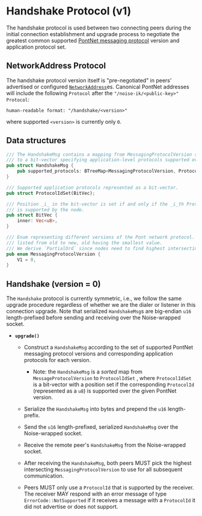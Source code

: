 # Handshake Protocol (v1)

The handshake protocol is used between two connecting peers during the initial connection establishment and upgrade process to negotiate the greatest common supported [PontNet messaging protocol](messaging-v1.md) version and application protocol set.

## NetworkAddress Protocol

The handshake protocol version itself is "pre-negotiated" in peers' advertised or configured [`NetworkAddress`](network-address.md)es. Canonical PontNet addresses will include the following `Protocol` after the `"/noise-ik/<public-key>"` `Protocol`:

```
human-readable format: "/handshake/<version>"
```

where supported `<version>` is currently only `0`.

## Data structures

```rust
/// The HandshakeMsg contains a mapping from MessagingProtocolVersion suppported by the node
/// to a bit-vector specifying application-level protocols supported over that version.
pub struct HandshakeMsg {
    pub supported_protocols: BTreeMap<MessagingProtocolVersion, ProtocolIdSet>,
}

/// Supported application protocols represented as a bit-vector.
pub struct ProtocolIdSet(BitVec);

/// Position _i_ in the bit-vector is set if and only if the _i_th ProtocolId variant
/// is supported by the node.
pub struct BitVec {
    inner: Vec<u8>,
}

/// Enum representing different versions of the Pont network protocol. These should be
/// listed from old to new, old having the smallest value.
/// We derive `PartialOrd` since nodes need to find highest intersecting protocol version.
pub enum MessagingProtocolVersion {
    V1 = 0,
}
```

## Handshake (version = 0)

The `Handshake` protocol is currently symmetric, i.e., we follow the same upgrade procedure regardless of whether we are the dialer or listener in this connection upgrade. Note that serialized `HandshakeMsg`s are big-endian `u16` length-prefixed before sending and receiving over the Noise-wrapped socket.

* **`upgrade()`**

  * Construct a `HandshakeMsg` according to the set of supported PontNet messaging protocol versions and corresponding application protocols for each version.

    * Note: the `HandshakeMsg` is a _sorted_ map from `MessageProtocolVersion` to `ProtocolIdSet` , where `ProtocolIdSet` is a bit-vector with a position set if the corresponding `ProtocolId` (represented as a `u8`) is supported over the given PontNet version.

  * Serialize the `HandshakeMsg` into bytes and prepend the `u16` length-prefix.
  * Send the `u16` length-prefixed, serialized `HandshakeMsg` over the Noise-wrapped socket.
  * Receive the remote peer's `HandshakeMsg` from the Noise-wrapped socket.
  * After receiving the `HandshakeMsg`, both peers MUST pick the highest intersecting `MessagingProtocolVersion` to use for all subsequent communication.
  * Peers MUST only use a `ProtocolId` that is supported by the receiver. The receiver MAY respond with an error message of type `ErrorCode::NotSupported` if it receives a message with a `ProtocolId` it did not advertise or does not support.

<!-- TODO(philiphayes): describe and implement hardening: enforce maximum number of entries in supported_protocols map, maximum length of BitVec, no duplicates -->
